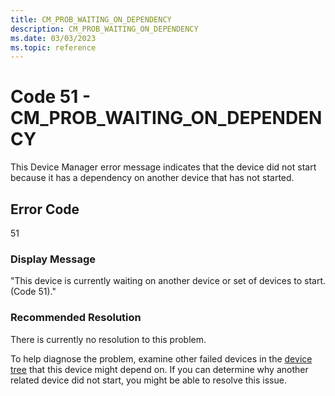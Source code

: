 ```yaml
---
title: CM_PROB_WAITING_ON_DEPENDENCY
description: CM_PROB_WAITING_ON_DEPENDENCY
ms.date: 03/03/2023
ms.topic: reference
---
```


# Code 51 - CM_PROB_WAITING_ON_DEPENDENCY

This Device Manager error message indicates that the device did not start because it has a dependency on another device that has not started.

## Error Code

51

### Display Message

"This device is currently waiting on another device or set of devices to start. (Code 51)."

### Recommended Resolution

There is currently no resolution to this problem.

To help diagnose the problem, examine other failed devices in the [device tree](../kernel/device-tree.md) that this device might depend on. If you can determine why another related device did not start, you might be able to resolve this issue.
